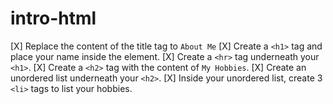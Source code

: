 # intro-html
[X] Replace the content of the title tag to `About Me`
[X] Create a `<h1>` tag and place your name inside the element.
[X] Create a `<hr>` tag underneath your `<h1>`.
[X] Create a `<h2>` tag with the content of `My Hobbies`.
[X] Create an unordered list underneath your `<h2>`.
[X] Inside your unordered list, create 3 `<li>` tags to list your hobbies.
